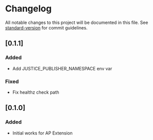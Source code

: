 # Changelog

All notable changes to this project will be documented in this file. See [standard-version](https://github.com/conventional-changelog/standard-version) for commit guidelines.

## [0.1.1]
### Added
- Add JUSTICE_PUBLISHER_NAMESPACE env var

### Fixed
- Fix healthz check path

## [0.1.0]
### Added
- Initial works for AP Extension
